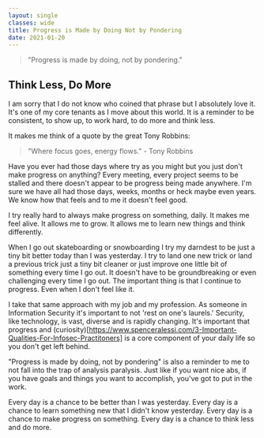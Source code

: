 ```yaml
---
layout: single
classes: wide
title: Progress is Made by Doing Not by Pondering
date: 2021-01-20
---
```

> "Progress is made by doing, not by pondering."

## Think Less, Do More
I am sorry that I do not know who coined that phrase but I absolutely love it. It's one of my core tenants as I move about this world. It is a reminder to be consistent, to show up, to work hard, to do more and think less.

It makes me think of a quote by the great Tony Robbins:

> "Where focus goes, energy flows." - Tony Robbins

Have you ever had those days where try as you might but you just don't make progress on anything? Every meeting, every project seems to be stalled and there doesn't appear to be progress being made anywhere. I'm sure we have all had those days, weeks, months or heck maybe even years. We know how that feels and to me it doesn't feel good.

I try really hard to always make progress on something, daily. It makes me feel alive. It allows me to grow. It allows me to learn new things and think differently. 

When I go out skateboarding or snowboarding I try my darndest to be just a tiny bit better today than I was yesterday. I try to land one new trick or land a previous trick just a tiny bit cleaner or just improve one little bit of something every time I go out. It doesn't have to be groundbreaking or even challenging every time I go out. The important thing is that I continue to progress. Even when I don't feel like it.

I take that same approach with my job and my profession. As someone in Information Security it's important to not 'rest on one's laurels.' Security, like technology, is vast, diverse and is rapidly changing. It's important that progress and (curiosity)[https://www.spenceralessi.com/3-Important-Qualities-For-Infosec-Practitoners] is a core component of your daily life so you don't get left behind.

"Progress is made by doing, not by pondering" is also a reminder to me to not fall into the trap of analysis paralysis. Just like if you want nice abs, if you have goals and things you want to accomplish, you've got to put in the work.

Every day is a chance to be better than I was yesterday. 
Every day is a chance to learn something new that I didn't know yesterday.
Every day is a chance to make progress on something.
Every day is a chance to think less and do more.